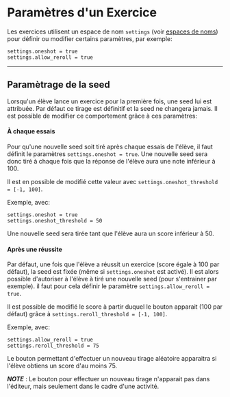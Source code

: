 # Paramètres d'un Exercice


Les exercices utilisent un espace de nom `settings` (voir
[espaces de noms](../langage_pl/#espaces-de-noms)) pour définir ou modifier
certains paramètres, par exemple:

```
settings.oneshot = true
settings.allow_reroll = true
```
___



## Paramètrage de la seed

Lorsqu'un élève lance un exercice pour la première fois, une seed lui est
attribuée. Par défaut ce tirage est définitif et la seed ne changera jamais.
Il est possible de modifier ce comportement grâce à ces paramètres:




#### À chaque essais

Pour qu'une nouvelle seed soit tiré après chaque essais de l'élève, il faut
définit le paramètres `settings.oneshot = true`. Une nouvelle seed sera donc
tiré à chaque fois que la réponse de l'élève aura une note inférieur à 100.

Il est en possible de modifié cette valeur avec
`settings.oneshot_threshold = [-1, 100]`.

Exemple, avec:
```
settings.oneshot = true
settings.oneshot_threshold = 50
```
Une nouvelle seed sera tirée tant que l'élève aura un score inférieur à 50.



#### Après une réussite

Par défaut, une fois que l'élève a réussit un exercice (score égale à 100 par défaut),
la seed est fixée (même si `settings.oneshot` est activé). Il est alors
possible d'autoriser à l'élève à tiré une nouvelle seed (pour s'entrainer par
exemple). il faut pour cela définir le paramètre `settings.allow_reroll = true`.

Il est possible de modifié le score à partir duquel le bouton apparait
(100 par défaut) grâce à `settings.reroll_threshold = [-1, 100]`.

Exemple, avec:
```
settings.allow_reroll = true
settings.reroll_threshold = 75
```
Le bouton permettant d'effectuer un nouveau tirage aléatoire apparaitra
si l'élève obtiens un score d'au moins 75.

***NOTE*** : Le bouton pour effectuer un nouveau tirage n'apparait pas dans
l'éditeur, mais seulement dans le cadre d'une activité.